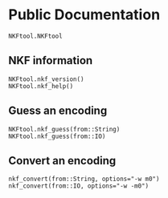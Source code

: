# Public Documentation

```@docs
NKFtool.NKFtool
```

## NKF information

```@docs
NKFtool.nkf_version()
NKFtool.nkf_help()
```

## Guess an encoding

```@docs
NKFtool.nkf_guess(from::String)
NKFtool.nkf_guess(from::IO)
```
## Convert an encoding

```@docs
nkf_convert(from::String, options="-w m0")
nkf_convert(from::IO, options="-w -m0")
```
